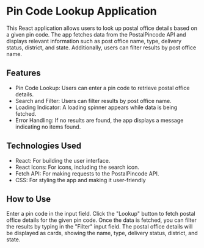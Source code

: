 # Pin Code Lookup Application

This React application allows users to look up postal office details based on a given pin code. The app fetches data from the PostalPincode API and displays relevant information such as post office name, type, delivery status, district, and state. Additionally, users can filter results by post office name.

## Features
- Pin Code Lookup: Users can enter a pin code to retrieve postal office details.
- Search and Filter: Users can filter results by post office name.
- Loading Indicator: A loading spinner appears while data is being fetched.
- Error Handling: If no results are found, the app displays a message indicating no items found.

## Technologies Used
- React: For building the user interface.
- React Icons: For icons, including the search icon.
- Fetch API: For making requests to the PostalPincode API.
- CSS: For styling the app and making it user-friendly

## How to Use
Enter a pin code in the input field.
Click the "Lookup" button to fetch postal office details for the given pin code.
Once the data is fetched, you can filter the results by typing in the "Filter" input field.
The postal office details will be displayed as cards, showing the name, type, delivery status, district, and state.
